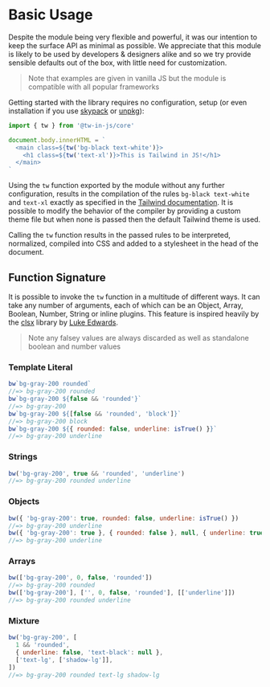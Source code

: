# Basic Usage

Despite the module being very flexible and powerful, it was our intention to keep the surface API as minimal as possible. We appreciate that this module is likely to be used by developers & designers alike and so we try provide sensible defaults out of the box, with little need for customization.

> Note that examples are given in vanilla JS but the module is compatible with all popular frameworks

Getting started with the library requires no configuration, setup (or even installation if you use [skypack](https://skypack.dev/) or [unpkg](https://unpkg.com/)):

```js
import { tw } from '@tw-in-js/core'

document.body.innerHTML = `
  <main class=${tw('bg-black text-white')}>
    <h1 class=${tw('text-xl')}>This is Tailwind in JS!</h1>
  </main>
`
```

Using the `tw` function exported by the module without any further configuration, results in the compilation of the rules `bg-black text-white` and `text-xl` exactly as specified in the [Tailwind documentation](https://tailwincss.com/docs). It is possible to modify the behavior of the compiler by providing a custom theme file but when none is passed then the default Tailwind theme is used.

Calling the `tw` function results in the passed rules to be interpreted, normalized, compiled into CSS and added to a stylesheet in the head of the document.

## Function Signature

It is possible to invoke the `tw` function in a multitude of different ways. It can take any number of arguments, each of which can be an Object, Array, Boolean, Number, String or inline plugins. This feature is inspired heavily by the [clsx](https://npmjs.com/clsx) library by [Luke Edwards](https://github.com/lukeed).

> Note any falsey values are always discarded as well as standalone boolean and number values

### Template Literal

```js
bw`bg-gray-200 rounded`
//=> bg-gray-200 rounded
bw`bg-gray-200 ${false && 'rounded'}`
//=> bg-gray-200
bw`bg-gray-200 ${[false && 'rounded', 'block']}`
//=> bg-gray-200 block
bw`bg-gray-200 ${{ rounded: false, underline: isTrue() }}`
//=> bg-gray-200 underline
```

### Strings

```js
bw('bg-gray-200', true && 'rounded', 'underline')
//=> bg-gray-200 rounded underline
```

### Objects

```js
bw({ 'bg-gray-200': true, rounded: false, underline: isTrue() })
//=> bg-gray-200 underline
bw({ 'bg-gray-200': true }, { rounded: false }, null, { underline: true })
//=> bg-gray-200 underline
```

### Arrays

```js
bw(['bg-gray-200', 0, false, 'rounded'])
//=> bg-gray-200 rounded
bw(['bg-gray-200'], ['', 0, false, 'rounded'], [['underline']])
//=> bg-gray-200 rounded underline
```

### Mixture

```js
bw('bg-gray-200', [
  1 && 'rounded',
  { underline: false, 'text-black': null },
  ['text-lg', ['shadow-lg']],
])
//=> bg-gray-200 rounded text-lg shadow-lg
```
